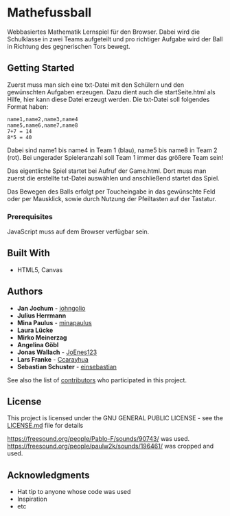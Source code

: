 # Mathefussball

Webbasiertes Mathematik Lernspiel für den Browser. Dabei wird die Schulklasse in zwei Teams aufgeteilt und pro richtiger Aufgabe wird der Ball in Richtung des gegnerischen Tors bewegt.

## Getting Started

Zuerst muss man sich eine txt-Datei mit den Schülern und den gewünschten Aufgaben erzeugen. Dazu dient auch die startSeite.html als Hilfe, hier kann diese Datei erzeugt werden.
Die txt-Datei soll folgendes Format haben:

```
name1,name2,name3,name4
name5,name6,name7,name8
7+7 = 14
8*5 = 40
```
Dabei sind name1 bis name4 in Team 1 (blau), name5 bis name8 in Team 2 (rot).
Bei ungerader Spieleranzahl soll Team 1 immer das größere Team sein!

Das eigentliche Spiel startet bei Aufruf der Game.html. 
Dort muss man zuerst die erstellte txt-Datei auswählen und anschließend startet das Spiel. 

Das Bewegen des Balls erfolgt per Toucheingabe in das gewünschte Feld oder per Mausklick, sowie durch Nutzung der Pfeiltasten auf der Tastatur.

### Prerequisites

JavaScript muss auf dem Browser verfügbar sein.

## Built With

* HTML5, Canvas

## Authors

* **Jan Jochum** - [johngolio](https://github.com/johngolio)
* **Julius Herrmann** 
* **Mina Paulus** - [minapaulus](https://github.com/minapaulus)
* **Laura Lücke**
* **Mirko Meinerzag**
* **Angelina Göbl**
* **Jonas Wallach** - [JoEnes123](https://github.com/JoEnes123)
* **Lars Franke** - [Ccarayhua](https://github.com/Ccarayhua)
* **Sebastian Schuster** - [einsebastian](https://github.com/einsebastian)


See also the list of [contributors](https://github.com/your/project/contributors) who participated in this project.

## License

This project is licensed under the GNU GENERAL PUBLIC LICENSE - see the [LICENSE.md](LICENSE.md) file for details

https://freesound.org/people/Pablo-F/sounds/90743/ was used.
https://freesound.org/people/paulw2k/sounds/196461/ was cropped and used.

## Acknowledgments

* Hat tip to anyone whose code was used
* Inspiration
* etc

